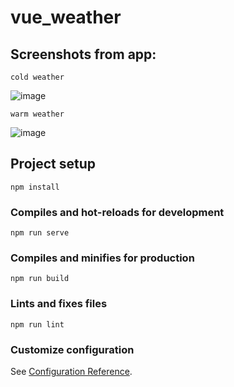 # vue_weather

## Screenshots from app:
```
cold weather
```
![image](https://user-images.githubusercontent.com/63835313/167329348-c5e5b405-10d0-4320-9e58-db0ed1db1b58.png)
```
warm weather
```
![image](https://user-images.githubusercontent.com/63835313/167329468-873a932c-9ae1-4290-b06e-e91a7036590c.png)



## Project setup
```
npm install
```

### Compiles and hot-reloads for development
```
npm run serve
```

### Compiles and minifies for production
```
npm run build
```

### Lints and fixes files
```
npm run lint
```

### Customize configuration
See [Configuration Reference](https://cli.vuejs.org/config/).
